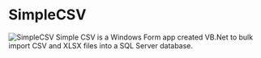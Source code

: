 # SimpleCSV
![SimpleCSV](https://i.imgur.com/pteCC44.png)
Simple CSV is a Windows Form app created VB.Net to bulk import CSV and XLSX files into a SQL Server database. 
